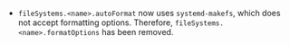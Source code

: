 - `fileSystems.<name>.autoFormat` now uses `systemd-makefs`, which does not
  accept formatting options. Therefore, `fileSystems.<name>.formatOptions` has
  been removed.
